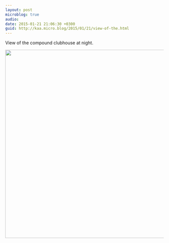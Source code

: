 ```yaml
---
layout: post
microblog: true
audio: 
date: 2015-01-21 21:06:30 +0300
guid: http://kaa.micro.blog/2015/01/21/view-of-the.html
---
```

View of the compound clubhouse at night.

<img src="https://micro.kaa.bz/uploads/2018/2a07291a40.jpg" width="600" height="600" />

